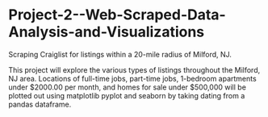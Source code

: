 # Project-2--Web-Scraped-Data-Analysis-and-Visualizations
Scraping Craiglist for listings within a 20-mile radius of Milford, NJ.

This project will explore the various types of listings throughout the Milford, NJ area. Locations of full-time jobs, part-time jobs, 1-bedroom apartments under $2000.00 per month, and homes for sale under $500,000 will be plotted out using matplotlib pyplot and seaborn by taking dating from a pandas dataframe.
